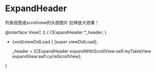 # ExpandHeader
列表视图或scrollview的头部图片 拉伸放大效果！

@interface ViewC ()
{
        CExpandHeader *_header;
}
- (void)viewDidLoad
{
    [super viewDidLoad];
    
    _header = [CExpandHeader expandWithScrollView:self.myTableView expandView:self.cycleScrollView];

    
}
